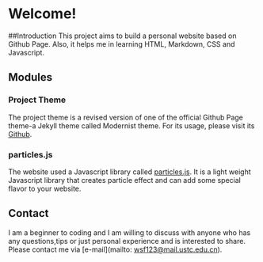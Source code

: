 # Welcome!
##Introduction
This project aims to build a personal website based on Github Page. Also, it helps me in learning HTML, Markdown, CSS and Javascript.

## Modules
### Project Theme
The project theme is a revised version of one of the official Github Page theme-a Jekyll theme called Modernist theme. For its usage, please visit its [Github](https://github.com/pages-themes/modernist).
### particles.js
The website used a Javascript library called [particles.js](https://github.com/VincentGarreau/particles.js). It is a light weight Javascript library that creates particle effect and can add some special flavor to your website.

## Contact
I am a beginner to coding and I am willing to discuss with anyone who has any questions,tips or just personal experience and is interested to share. Please contact me via [e-mail](mailto: wsf123@mail.ustc.edu.cn). 
